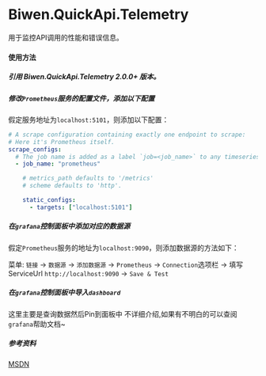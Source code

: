﻿Biwen.QuickApi.Telemetry
=====================
用于监控API调用的性能和错误信息。

#### 使用方法

##### 引用 Biwen.QuickApi.Telemetry 2.0.0+ 版本。


##### 修改`Prometheus`服务的配置文件，添加以下配置

假定服务地址为`localhost:5101`，则添加以下配置：

```yaml
# A scrape configuration containing exactly one endpoint to scrape:
# Here it's Prometheus itself.
scrape_configs:
  # The job name is added as a label `job=<job_name>` to any timeseries scraped from this config.
  - job_name: "prometheus"

    # metrics_path defaults to '/metrics'
    # scheme defaults to 'http'.

    static_configs:
      - targets: ["localhost:5101"]
```

##### 在`grafana`控制面板中添加对应的数据源

假定`Prometheus`服务的地址为`localhost:9090`，则添加数据源的方法如下：

菜单: `链接` -> `数据源` -> `添加数据源` -> `Prometheus` -> 
`Connection`选项栏 -> 填写ServiceUrl `http://localhost:9090` -> `Save & Test`

##### 在`grafana`控制面板中导入`dashboard`

这里主要是查询数据然后Pin到面板中 不详细介绍,如果有不明白的可以查阅`grafana`帮助文档~


##### 参考资料

[MSDN](https://learn.microsoft.com/zh-cn/dotnet/core/diagnostics/observability-with-otel)